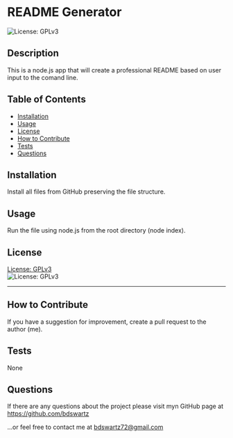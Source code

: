 # README Generator
  ![License: GPLv3](https://img.shields.io/badge/license-GPLv3-blue)

## Description
This is a node.js app that will create a professional README based on user input to the comand line.

## Table of Contents
- [Installation](#installation)
- [Usage](#usage)
- [License](#license)
- [How to Contribute](#how-to-contribute)
- [Tests](#tests)
- [Questions](#questions)

## Installation
Install all files from GitHub preserving the file structure.

## Usage
Run the file using node.js from the root directory (node index).

## License
[License: GPLv3](https://choosealicense.com/licenses/gpl-3.0/)  
  ![License: GPLv3](https://img.shields.io/badge/license-GPLv3-blue)

---
## How to Contribute
If you have a suggestion for improvement, create a pull request to the author (me).

## Tests
None

## Questions
If there are any questions about the project please visit myn GitHub page
at https://github.com/bdswartz

...or feel free to contact me at bdswartz72@gmail.com